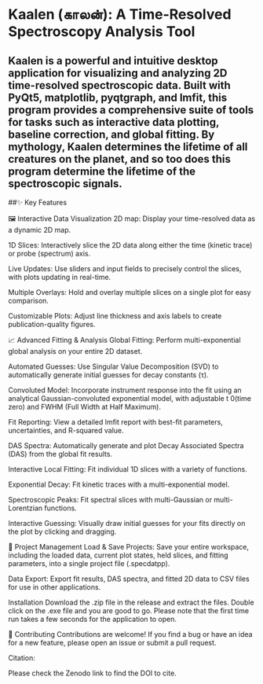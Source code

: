 # Kaalen (காலன்): A Time-Resolved Spectroscopy Analysis Tool

Kaalen is a powerful and intuitive desktop application for visualizing and analyzing 2D time-resolved spectroscopic data. Built with PyQt5, matplotlib, pyqtgraph, and lmfit, this program provides a comprehensive suite of tools for tasks such as interactive data plotting, baseline correction, and global fitting. By mythology, Kaalen determines the lifetime of all creatures on the planet, and so too does this program determine the lifetime of the spectroscopic signals.
---
##✨ Key Features

🖼️ Interactive Data Visualization
2D map: Display your time-resolved data as a dynamic 2D map.

1D Slices: Interactively slice the 2D data along either the time (kinetic trace) or probe (spectrum) axis.

Live Updates: Use sliders and input fields to precisely control the slices, with plots updating in real-time.

Multiple Overlays: Hold and overlay multiple slices on a single plot for easy comparison.

Customizable Plots: Adjust line thickness and axis labels to create publication-quality figures.

📈 Advanced Fitting & Analysis
Global Fitting: Perform multi-exponential global analysis on your entire 2D dataset.

Automated Guesses: Use Singular Value Decomposition (SVD) to automatically generate initial guesses for decay constants (τ).

Convoluted Model: Incorporate instrument response into the fit using an analytical Gaussian-convoluted exponential model, with adjustable t 
0
​
  (time zero) and FWHM (Full Width at Half Maximum).

Fit Reporting: View a detailed lmfit report with best-fit parameters, uncertainties, and R-squared value.

DAS Spectra: Automatically generate and plot Decay Associated Spectra (DAS) from the global fit results.

Interactive Local Fitting: Fit individual 1D slices with a variety of functions.

Exponential Decay: Fit kinetic traces with a multi-exponential model.

Spectroscopic Peaks: Fit spectral slices with multi-Gaussian or multi-Lorentzian functions.

Interactive Guessing: Visually draw initial guesses for your fits directly on the plot by clicking and dragging.

📁 Project Management
Load & Save Projects: Save your entire workspace, including the loaded data, current plot states, held slices, and fitting parameters, into a single project file (.specdatpp).

Data Export: Export fit results, DAS spectra, and fitted 2D data to CSV files for use in other applications.

Installation
Download the .zip file in the release and extract the files. Double click on the .exe file and you are good to go. Please note that the first time run takes a few seconds for the application to open.

🤝 Contributing
Contributions are welcome! If you find a bug or have an idea for a new feature, please open an issue or submit a pull request.

Citation:

Please check the Zenodo link to find the DOI to cite.

